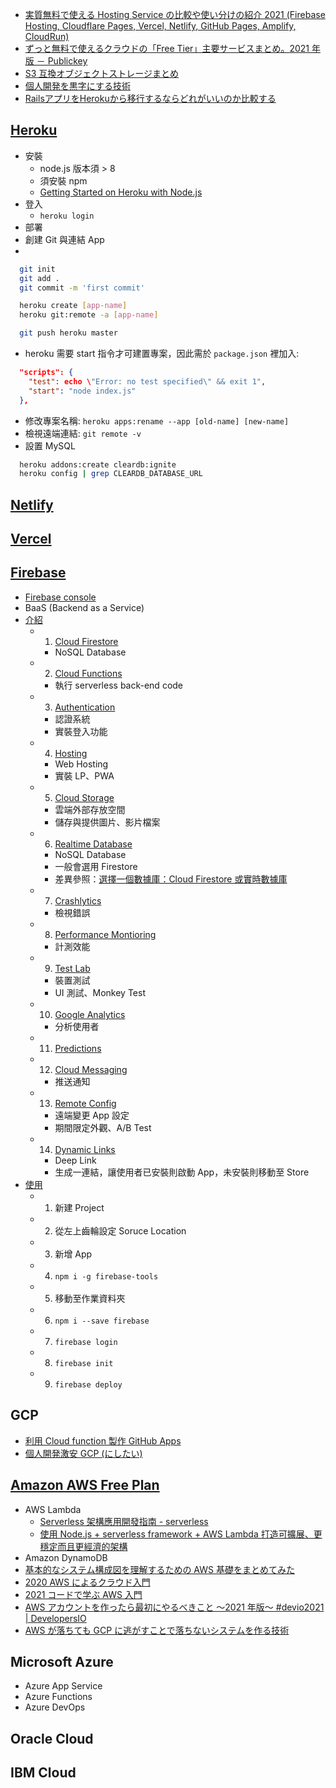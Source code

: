 - [実質無料で使える Hosting Service の比較や使い分けの紹介 2021 (Firebase Hosting, Cloudflare Pages, Vercel, Netlify, GitHub Pages, Amplify, CloudRun)](https://blog.ojisan.io/hosting-battle-2021/)
- [ずっと無料で使えるクラウドの「Free Tier」主要サービスまとめ。2021 年版 － Publickey](https://www.publickey1.jp/blog/21/free_tier2021.html)
- [S3 互換オブジェクトストレージまとめ](https://zenn.dev/voluntas/scraps/a0f0890c195798)
- [個人開発を黒字にする技術](https://k0kubun.hatenablog.com/entry/surplus)
- [RailsアプリをHerokuから移行するならどれがいいのか比較する](https://blog.unasuke.com/2022/compare-heroku-alternatives/)

## [Heroku](https://www.heroku.com/)

- 安裝
  - node.js 版本須 > 8
  - 須安裝 npm
  - [Getting Started on Heroku with Node.js](https://devcenter.heroku.com/articles/getting-started-with-nodejs#set-up)
- 登入
  - `heroku login`
- 部署
- 創建 Git 與連結 App
-

```bash
  git init
  git add .
  git commit -m 'first commit'

  heroku create [app-name]
  heroku git:remote -a [app-name]

  git push heroku master
```

- heroku 需要 start 指令才可建置專案，因此需於 `package.json` 裡加入:

```json
  "scripts": {
    "test": echo \"Error: no test specified\" && exit 1",
    "start": "node index.js"
  },
```

- 修改專案名稱: `heroku apps:rename --app [old-name] [new-name]`
- 檢視遠端連結: `git remote -v`
- 設置 MySQL

```bash
  heroku addons:create cleardb:ignite
  heroku config | grep CLEARDB_DATABASE_URL
```

## [Netlify](https://www.netlify.com/)

## [Vercel](https://vercel.com/)

## [Firebase](https://firebase.google.com/)

- [Firebase console](https://console.firebase.google.com/u/0/)
- BaaS (Backend as a Service)
- [介紹](https://qiita.com/uhooi/items/aa6945a5da5dd6172d2b)
  - 1. [Cloud Firestore](https://firebase.google.com/products/firestore)
    - NoSQL Database
  - 2. [Cloud Functions](https://firebase.google.com/products/functions)
    - 執行 serverless back-end code
  - 3. [Authentication](https://firebase.google.com/products/auth)
    - 認證系統
    - 實裝登入功能
  - 4. [Hosting](https://firebase.google.com/products/hosting)
    - Web Hosting
    - 實裝 LP、PWA
  - 5. [Cloud Storage](https://firebase.google.com/products/storage)
    - 雲端外部存放空間
    - 儲存與提供圖片、影片檔案
  - 6. [Realtime Database](https://firebase.google.com/products/realtime-database)
    - NoSQL Database
    - 一般會選用 Firestore
    - 差異參照：[選擇一個數據庫：Cloud Firestore 或實時數據庫](https://firebase.google.com/docs/database/rtdb-vs-firestore)
  - 7. [Crashlytics](https://firebase.google.com/products/crashlytics)
    - 檢視錯誤
  - 8. [Performance Montioring](https://firebase.google.com/products/performance)
    - 計測效能
  - 9. [Test Lab](https://firebase.google.com/products/test-lab)
    - 裝置測試
    - UI 測試、Monkey Test
  - 10. [Google Analytics](https://firebase.google.com/products/analytics)
    - 分析使用者
  - 11. [Predictions](https://firebase.google.com/products/predictions)
  - 12. [Cloud Messaging](https://firebase.google.com/products/cloud-messaging)
    - 推送通知
  - 13. [Remote Config](https://firebase.google.com/products/remote-config)
    - 遠端變更 App 設定
    - 期間限定外觀、A/B Test
  - 14. [Dynamic Links](https://firebase.google.com/products/dynamic-links)
    - Deep Link
    - 生成一連結，讓使用者已安裝則啟動 App，未安裝則移動至 Store
- [使用](https://qiita.com/iiizoo/items/a31726966c1a42f37809)
  - 1. 新建 Project
  - 2. 從左上齒輪設定 Soruce Location
  - 3. 新增 App
  - 4. `npm i -g firebase-tools`
  - 5. 移動至作業資料夾
  - 6. `npm i --save firebase`
  - 7. `firebase login`
  - 8. `firebase init`
  - 9. `firebase deploy`

## GCP

- [利用 Cloud function 製作 GitHub Apps](https://blog.techbridge.cc/2020/06/21/github-apps-cloudfunction/)
- [個人開発激安 GCP (にしたい)](https://zenn.dev/suyaa/articles/93b23462b08e95)

## [Amazon AWS Free Plan](https://aws.amazon.com/tw/)

- AWS Lambda
  - [Serverless 架構應用開發指南 - serverless](https://serverless.ink/)
  - [使用 Node.js + serverless framework + AWS Lambda 打造可擴展、更穩定而且更經濟的架構](https://medium.com/visuallylab/%E4%BD%BF%E7%94%A8-node-js-serverless-framework-aws-lambda-%E6%89%93%E9%80%A0%E5%8F%AF%E6%93%B4%E5%B1%95-%E6%9B%B4%E7%A9%A9%E5%AE%9A%E8%80%8C%E4%B8%94%E6%9B%B4%E7%B6%93%E6%BF%9F%E7%9A%84%E6%9E%B6%E6%A7%8B-6a54b51b8988)
- Amazon DynamoDB
- [基本的なシステム構成図を理解するための AWS 基礎をまとめてみた](https://qiita.com/goldayushi/items/0e0f34d19813b8fdc2b8)
- [2020 AWS によるクラウド入門](https://tomomano.gitlab.io/intro-aws/)
- [2021 コードで学ぶ AWS 入門](https://tomomano.github.io/learn-aws-by-coding/)
- [AWS アカウントを作ったら最初にやるべきこと 〜2021 年版〜 #devio2021 | DevelopersIO](https://dev.classmethod.jp/articles/aws-1st-step-2021/)
- [AWS が落ちても GCP に逃がすことで落ちないシステムを作る技術](https://tech.plaid.co.jp/karte-blocks-multicloud/)

## Microsoft Azure

- Azure App Service
- Azure Functions
- Azure DevOps

## Oracle Cloud

## IBM Cloud
